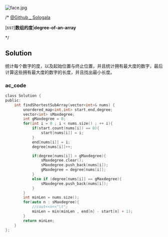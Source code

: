 ![face.jpg](https://pic.leetcode-cn.com/5f44c38cfca16ba4f3886e1c9e298c5ab18a215dc25e965ec357a430e783b3af-face.jpg)

/*
[@Github _ Sologala](https://github.com/Sologala/LeetCode.git)

[`697`]**数组的度**|**degree-of-an-array**

*/



## **Solution** 

统计每个数字的度，以及起始位置与终止位置，并且统计拥有最大度的数字，最后计算这些拥有最大度的数字的长度，并且找出最小长度。

### **ac_code**
```c
class Solution {
public:
    int findShortestSubArray(vector<int>& nums) {
        unordered_map<int,int> start,end,degree;
        vector<int> sMaxdegree;
        int gMaxdegree = 0;
        for(int i = 0 ; i < nums.size() ; ++ i){
            if(start.count(nums[i]) == 0){
                start[nums[i]] = i;
            }
            end[nums[i]] = i;
            degree[nums[i]]++;

            if(degree[nums[i]] > gMaxdegree){
                sMaxdegree.clear();
                sMaxdegree.push_back(nums[i]);
                gMaxdegree = degree[nums[i]];
            }
            else if (degree[nums[i]] == gMaxdegree){
                sMaxdegree.push_back(nums[i]);
            }
        }
        int minLen = nums.size();
        for(auto n : sMaxdegree){
            //cout<<n<<"\t";
            minLen = min(minLen , end[n] - start[n] + 1);
        }
        return minLen;
    }
};
```